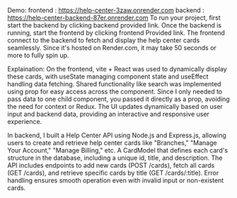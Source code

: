 Demo:
frontend : https://help-center-3zaw.onrender.com
backend : https://help-center-backend-87er.onrender.com
To run your project, first start the backend by clicking backend provided link.
Once the backend is running, start the frontend by clicking frontend Provided link.
The frontend connect to the backend to fetch and display the help center cards seamlessly.
Since it's hosted on Render.com, it may take 50 seconds or more to fully spin up.

Explaination:
On the frontend, vite + React was used to dynamically display these cards, with useState managing component state and useEffect handling data fetching. 
Shared functionality like search was implemented using prop for easy access across the component.
Since I only needed to pass data to one child component, you passed it directly as a prop, avoiding the need for context or Redux. 
The UI updates dynamically based on user input and backend data, providing an interactive and responsive user experience.

In backend, I built a Help Center API using Node.js and Express.js, allowing users to create and retrieve help center cards like  "Branches," "Manage Your Account," "Manage Billing," etc.
A CardModel that defines each card's structure in the database, including a unique id, title, and description. 
The API includes endpoints to add new cards (POST /cards), fetch all cards (GET /cards), and retrieve specific cards by title (GET /cards/:title). 
Error handling ensures smooth operation even with invalid input or non-existent cards.

